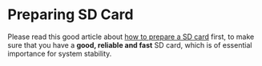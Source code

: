 # Preparing SD Card

Please read this good article about [how to prepare a SD card](https://docs.armbian.com/User-Guide_Getting-Started/#how-to-prepare-a-sd-card) first, to make sure that you have a **good, reliable and fast** SD card, which is of essential importance for system stability.
